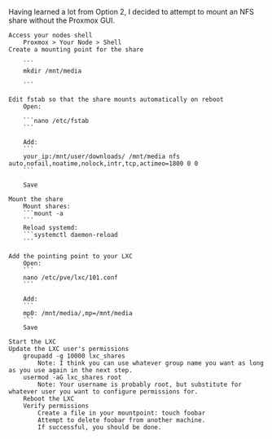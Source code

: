 Having learned a lot from Option 2, I decided to attempt to mount an NFS share without the Proxmox GUI.

    Access your nodes shell
        Proxmox > Your Node > Shell
    Create a mounting point for the share
        
        ```
        mkdir /mnt/media
        
        ```
    
    Edit fstab so that the share mounts automatically on reboot
        Open: 
        
        ```nano /etc/fstab
        ```
        
        Add: 
        ```
        your_ip:/mnt/user/downloads/ /mnt/media nfs auto,nofail,noatime,nolock,intr,tcp,actimeo=1800 0 0
        ```
        
        Save
    
    Mount the share
        Mount shares: 
        ```mount -a
        ```
        Reload systemd: 
        ```systemctl daemon-reload
        ```
        
    Add the pointing point to your LXC
        Open: 
        ```
        nano /etc/pve/lxc/101.conf
        ```
        
        Add: 
        ```
        mp0: /mnt/media/,mp=/mnt/media
        ```
        Save
    
    Start the LXC
    Update the LXC user's permissions
        groupadd -g 10000 lxc_shares
            Note: I think you can use whatever group name you want as long as you use again in the next step.
        usermod -aG lxc_shares root
            Note: Your username is probably root, but substitute for whatever user you want to configure permissions for.
        Reboot the LXC
        Verify permissions
            Create a file in your mountpoint: touch foobar
            Attempt to delete foobar from another machine.
            If successful, you should be done.
